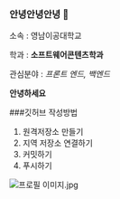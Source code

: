 ### 안녕안녕안녕 👋
소속 : 영남이공대학교

학과 : **소프트웨어콘텐츠학과**

관심분야 : *프론트 엔드, 백엔드*

**안녕하세요**

###깃허브 작성방법
1. 원격저장소 만들기
2. 지역 저장소 연결하기
3. 커밋하기
4. 푸시하기

![프로필 이미지](./다).jpg
<!--
**qwer123444/qwer123444** is a ✨ _special_ ✨ repository because its `README.md` (this file) appears on your GitHub profile.

Here are some ideas to get you started:

- 🔭 I’m currently working on ...
- 🌱 I’m currently learning ...
- 👯 I’m looking to collaborate on ...
- 🤔 I’m looking for help with ...
- 💬 Ask me about ...
- 📫 How to reach me: ...
- 😄 Pronouns: ...
- ⚡ Fun fact: ...
-->
